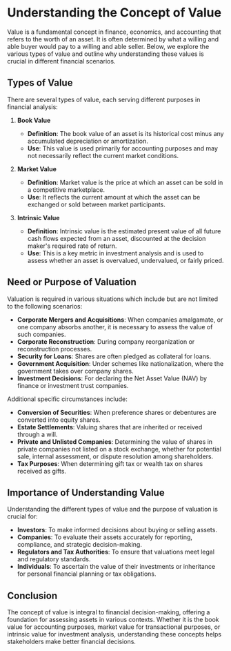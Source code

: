 # Understanding the Concept of Value

Value is a fundamental concept in finance, economics, and accounting that refers to the worth of an asset. It is often determined by what a willing and able buyer would pay to a willing and able seller. Below, we explore the various types of value and outline why understanding these values is crucial in different financial scenarios.

## Types of Value

There are several types of value, each serving different purposes in financial analysis:

1. **Book Value**
   - **Definition**: The book value of an asset is its historical cost minus any accumulated depreciation or amortization.
   - **Use**: This value is used primarily for accounting purposes and may not necessarily reflect the current market conditions.

2. **Market Value**
   - **Definition**: Market value is the price at which an asset can be sold in a competitive marketplace.
   - **Use**: It reflects the current amount at which the asset can be exchanged or sold between market participants.

3. **Intrinsic Value**
   - **Definition**: Intrinsic value is the estimated present value of all future cash flows expected from an asset, discounted at the decision maker's required rate of return.
   - **Use**: This is a key metric in investment analysis and is used to assess whether an asset is overvalued, undervalued, or fairly priced.

## Need or Purpose of Valuation

Valuation is required in various situations which include but are not limited to the following scenarios:

- **Corporate Mergers and Acquisitions**: When companies amalgamate, or one company absorbs another, it is necessary to assess the value of such companies.
- **Corporate Reconstruction**: During company reorganization or reconstruction processes.
- **Security for Loans**: Shares are often pledged as collateral for loans.
- **Government Acquisition**: Under schemes like nationalization, where the government takes over company shares.
- **Investment Decisions**: For declaring the Net Asset Value (NAV) by finance or investment trust companies.

Additional specific circumstances include:

- **Conversion of Securities**: When preference shares or debentures are converted into equity shares.
- **Estate Settlements**: Valuing shares that are inherited or received through a will.
- **Private and Unlisted Companies**: Determining the value of shares in private companies not listed on a stock exchange, whether for potential sale, internal assessment, or dispute resolution among shareholders.
- **Tax Purposes**: When determining gift tax or wealth tax on shares received as gifts.

## Importance of Understanding Value

Understanding the different types of value and the purpose of valuation is crucial for:

- **Investors**: To make informed decisions about buying or selling assets.
- **Companies**: To evaluate their assets accurately for reporting, compliance, and strategic decision-making.
- **Regulators and Tax Authorities**: To ensure that valuations meet legal and regulatory standards.
- **Individuals**: To ascertain the value of their investments or inheritance for personal financial planning or tax obligations.

## Conclusion

The concept of value is integral to financial decision-making, offering a foundation for assessing assets in various contexts. Whether it is the book value for accounting purposes, market value for transactional purposes, or intrinsic value for investment analysis, understanding these concepts helps stakeholders make better financial decisions.
